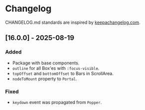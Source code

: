 # Changelog

CHANGELOG.md standards are inspired by [keepachangelog.com](https://keepachangelog.com/en/1.0.0/).

## [16.0.0] - 2025-08-19

### Added

- Package with base components.
- `outline` for all Box'es with `:focus-visible`.
- `topOffset` and `bottomOffset` to Bars in ScrollArea.
- `nodeToMount` property to `Portal`.

### Fixed

- `keydown` event was propagated from `Popper`.
